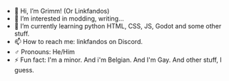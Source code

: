 - 👋 Hi, I’m Grimm! (Or Linkfandos)
- 👀 I’m interested in modding, writing...
- 🌱 I’m currently learning python HTML, CSS, JS, Godot and some other stuff.
- 📫 How to reach me: linkfandos on Discord.
- ♂️ Pronouns: He/Him
- ⚡ Fun fact: I'm a minor. And i'm Belgian. And I'm Gay. And other stuff, I guess.

<!---
LinkfandosVF/LinkfandosVF is a ✨ special ✨ repository because its `README.md` (this file) appears on your GitHub profile.
You can click the Preview link to take a look at your changes.
--->
